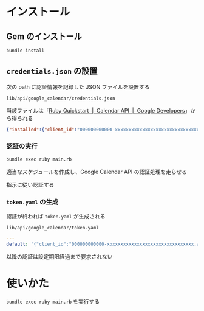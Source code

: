# インストール

## Gem のインストール

```sh
bundle install
```

## `credentials.json` の設置

次の path に認証情報を記録した JSON ファイルを設置する

`lib/api/google_calendar/credentials.json`

当該ファイルは「[Ruby Quickstart  |  Calendar API  |  Google Developers](https://developers.google.com/calendar/quickstart/ruby)」から得られる

```json
{"installed":{"client_id":"000000000000-xxxxxxxxxxxxxxxxxxxxxxxxxxxxxxxx.apps.googleusercontent.com","project_id":"quickstart-0000000000000","auth_uri":"https://accounts.google.com/o/oauth2/auth","token_uri":"https://oauth2.googleapis.com/token","auth_provider_x509_cert_url":"https://www.googleapis.com/oauth2/v1/certs","client_secret":"xxxxxxxxxxxxxxxxxxxxxxxx","redirect_uris":["urn:ietf:wg:oauth:2.0:oob","http://localhost"]}}
```


### 認証の実行

```sh
bundle exec ruby main.rb
```

適当なスケジュールを作成し、Google Calendar API の認証処理を走らせる

指示に従い認証する


### `token.yaml` の生成

認証が終われば `token.yaml` が生成される

`lib/api/google_calendar/token.yaml`

```yaml
---
default: '{"client_id":"000000000000-xxxxxxxxxxxxxxxxxxxxxxxxxxxxxxxx.apps.googleusercontent.com","access_token":"xxxx.xxxxxxxxxxxxxxxxxxxxxxxxxxxxxxxxxxxxxxxxxxxxxxxxxxxxxxxxxxxxxxxxxxxxxxxxxxxxxxxxxxxxxxxxxxxxxxxxxxxxxxxxxxxxxxxxxxxxxxxxxxxxxxxxxxxxxxxxxxxxxxxxxxxxx-xxxxxxxxxxx","refresh_token":"0/xxxxxxxxxxxxxxxxxxxxxxxxxxxxxxxxxxxxxxxxxxx","scope":["https://www.googleapis.com/auth/calendar.events"],"expiration_time_millis":1613176786000}'
```

以降の認証は設定期限経過まで要求されない


# 使いかた

`bundle exec ruby main.rb` を実行する
